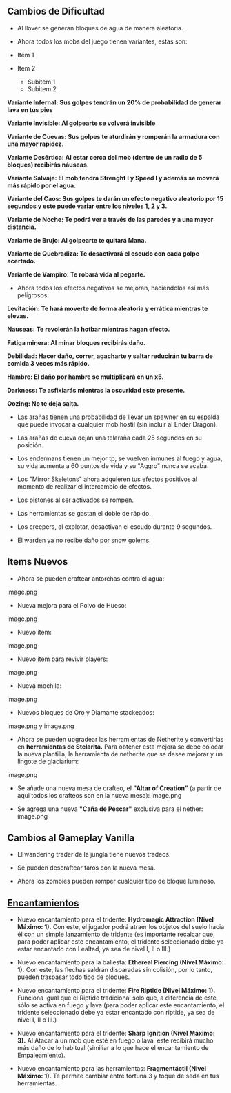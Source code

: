 ## Cambios de Dificultad

- Al llover se generan bloques de agua de manera aleatoria.

- Ahora todos los mobs del juego tienen variantes, estas son:

- Item 1
- Item 2
  - Subitem 1
  - Subitem 2


__Variante Infernal: Sus golpes tendrán un 20% de probabilidad de generar lava en tus pies__

__Variante Invisible: Al golpearte se volverá invisible__

__Variante de Cuevas: Sus golpes te aturdirán y romperán la armadura con una mayor rapidez.__

__Variante Desértica: Al estar cerca del mob (dentro de un radio de 5 bloques) recibirás náuseas.__

__Variante Salvaje: El mob tendrá Strenght I y Speed I y además se moverá más rápido por el agua.__

__Variante del Caos: Sus golpes te darán un efecto negativo aleatorio por 15 segundos y este puede variar entre los niveles 1, 2 y 3.__

__Variante de Noche: Te podrá ver a través de las paredes y a una mayor distancia.__

__Variante de Brujo: Al golpearte te quitará Mana.__

__Variante de Quebradiza: Te desactivará el escudo con cada golpe acertado.__

__Variante de Vampiro: Te robará vida al pegarte.__

- Ahora todos los efectos negativos se mejoran, haciéndolos así más peligrosos:

__Levitación: Te hará moverte de forma aleatoria y errática mientras te elevas.__

__Nauseas: Te revolerán la hotbar mientras hagan efecto.__

__Fatiga minera: Al minar bloques recibirás daño.__

__Debilidad: Hacer daño, correr, agacharte y saltar reducirán tu barra de comida 3 veces más rápido.__

__Hambre: El daño por hambre se multiplicará en un x5.__

__Darkness: Te asfixiarás mientras la oscuridad este presente.__

__Oozing: No te deja salta.__

- Las arañas tienen una probabilidad de llevar un spawner en su espalda que puede invocar a cualquier mob hostil (sin incluir al Ender Dragon).

- Las arañas de cueva dejan una telaraña cada 25 segundos en su posición.

- Los endermans tienen un mejor tp, se vuelven inmunes al fuego y agua, su vida aumenta a 60 puntos de vida y su "Aggro" nunca se acaba.

- Los "Mirror Skeletons" ahora adquieren tus efectos positivos al momento de realizar el intercambio de efectos.

- Los pistones al ser activados se rompen.

- Las herramientas se gastan el doble de rápido.

- Los creepers, al explotar, desactivan el escudo durante 9 segundos.

- El warden ya no recibe daño por snow golems.

## Items Nuevos

- Ahora se pueden craftear antorchas contra el agua: 

image.png

- Nueva mejora para el Polvo de Hueso: 

image.png

- Nuevo item: 

image.png

- Nuevo item para revivir players: 

image.png

- Nueva mochila: 

image.png

- Nuevos bloques de Oro y Diamante stackeados: 

image.png y image.png

- Ahora se pueden upgradear las herramientas de Netherite y convertirlas en __herramientas de Stelarita.__ Para obtener esta mejora se debe colocar la nueva plantilla, la herramienta de netherite que se desee mejorar y un lingote de glaciarium: 

image.png

- Se añade una nueva mesa de crafteo, el __"Altar of Creation"__ (a partir de aqui todos los crafteos son en la nueva mesa): image.png

- Se agrega una nueva __"Caña de Pescar"__ exclusiva para el nether: image.png

## Cambios al Gameplay Vanilla

- El wandering trader de la jungla tiene nuevos tradeos.

- Se pueden descraftear faros con la nueva mesa.

- Ahora los zombies pueden romper cualquier tipo de bloque luminoso.

## [Encantamientos](https://github.com/MiguelVeraXd/Valley-Dimensional-Wiki/blob/main/Main/Wiki/encartamiento.md) 

- Nuevo encantamiento para el tridente: __Hydromagic Attraction (Nivel Máximo: 1).__ Con este, el jugador podrá atraer los objetos del suelo hacia él con un simple lanzamiento de tridente (es importante recalcar que, para poder aplicar este encantamiento, el tridente seleccionado debe ya estar encantado con Lealtad, ya sea de nivel I, II o III.)

- Nuevo encantamiento para la ballesta: __Ethereal Piercing (Nivel Máximo: 1).__ Con este, las flechas saldrán disparadas sin colisión, por lo tanto, pueden traspasar todo tipo de bloques. 

- Nuevo encantamiento para el tridente: __Fire Riptide (Nivel Máximo: 1).__ Funciona igual que el Riptide tradicional solo que, a diferencia de este, sólo se activa en fuego y lava (para poder aplicar este encantamiento, el tridente seleccionado debe ya estar encantado con riptide, ya sea de nivel I, II o III.)

- Nuevo encantamiento para el tridente: __Sharp Ignition (Nivel Máximo: 3).__ Al Atacar a un mob que esté en fuego o lava, este recibirá mucho más daño de lo habitual (similiar a lo que hace el encantamiento de Empaleamiento).

- Nuevo encantamiento para las herramientas: __Fragmentáctil (Nivel Máximo: 1).__ Te permite cambiar entre fortuna 3 y toque de seda en tus herramientas.


